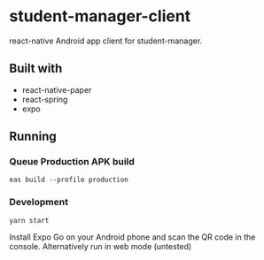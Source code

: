 # student-manager-client

react-native Android app client for student-manager.

## Built with

- react-native-paper
- react-spring
- expo

## Running

### Queue Production APK build

`eas build --profile production`

### Development

`yarn start`

Install Expo Go on your Android phone and scan the QR code in the console. Alternatively run in web mode (untested)
